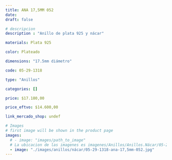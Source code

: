 ```yaml
---
title: ANA 17,5MM 052
date: 
draft: false

# descripcion
description : "Anillo de plata 925 y nácar"

materials: Plata 925

color: Plateado

dimensions: "17.5mm diámetro"

code: 05-29-1318

type: "Anillos"

categories: []

price: $17.180,00

price_eftvo: $14.600,00

link_mercado_shop: undef

# Images
# first image will be shown in the product page
images:
  # - image: "images/path_to_image"
  # La ubicacion de las imagenes es imagenes/Anillos/Anillos.Nácar/05-29-1318-ana-17,5mm-052
  - image: "./images/anillos/nácar/05-29-1318-ana-17,5mm-052.jpg"
---
```

